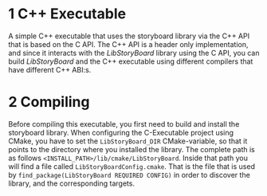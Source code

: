 # 1 C++ Executable

A simple C++ executable that uses the storyboard library via the C++ API that is based on the C API. The C++ API
is a header only implementation, and since it interacts with the *LibStoryBoard* library using the C API, you
can build *LibStoryBoard* and the C++ executable using different compilers that have different C++ ABI:s.

# 2 Compiling

Before compiling this executable, you first need to build and install the storyboard library. When configuring the C-Executable project
using CMake, you have to set the `LibStoryBoard_DIR` CMake-variable, so that it points to the directory where you installed the library.
The complete path is as follows `<INSTALL_PATH>/lib/cmake/LibStoryBoard`. Inside that path you will find a file called `LibStoryBoardConfig.cmake`.
That is the file that is used by `find_package(LibStoryBoard REQUIRED CONFIG)` in order to discover the library, and the corresponding targets.


